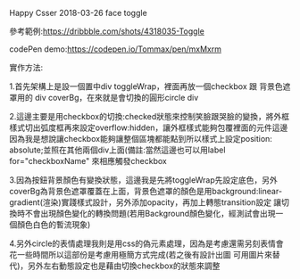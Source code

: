 Happy Csser 2018-03-26 face toggle


參考範例:https://dribbble.com/shots/4318035-Toggle

codePen demo:https://codepen.io/Tommax/pen/mxMxrm

實作方法:

1.首先架構上是設一個置中div toggleWrap，裡面再放一個checkbox 跟 背景色遮罩用的 div coverBg，在來就是會切換的圓形circle div

2.這邊主要是用checkbox的切換:checked狀態來控制笑臉跟哭臉的變換，將外框樣式切出弧度框再來設定overflow:hidden，讓外框樣式能夠包覆裡面的元件這邊因為我是想說讓checkbox能夠讓整個區塊都能點到所以樣式上設定position: absolute;並照在其他兩個div上面(備註:當然這邊也可以用label for="checkboxName" 來相應觸發checkbox

3.因為按鈕背景顏色有變換狀態，這邊我是先將toggleWrap先設定底色，另外coverBg為背景色遮罩覆蓋在上面，背景色遮罩的顏色是用background:linear-gradient(渲染)實踐樣式設計，另外添加opacity，再加上轉態transition設定 讓切換時不會出現顏色變化的轉換問題(若用Background顏色變化，經測試會出現一個顏色白色的暫流現象)

4.另外circle的表情處理我則是用css的偽元素處理，因為是考慮還需另刻表情會花一些時間所以這部份是考慮用極簡方式完成(若之後有設計出圖 可用圖片來替代)，另外左右動態設定也是藉由切換checkbox的狀態來調整